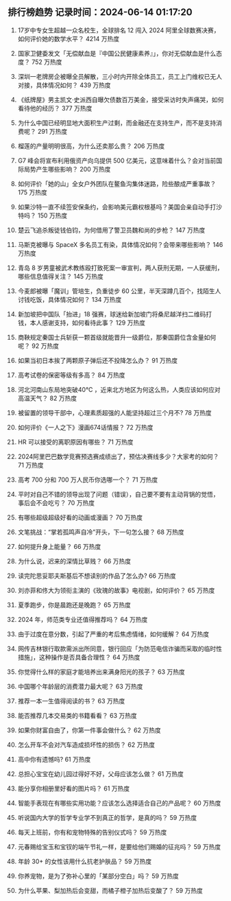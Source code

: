 
## 排行榜趋势 记录时间：2024-06-14 01:17:20
  
  1. 17岁中专女生超越一众名校生，全球排名 12 闯入 2024 阿里全球数赛决赛，如何评价她的数学水平？ 4214 万热度
    
  2. 国家卫健委发文「无偿献血是『中国公民健康素养』」，你对无偿献血是什么态度？ 752 万热度
    
  3. 深圳一老牌房企被曝全员解散，三小时内开除全体员工，员工上门维权已无人对接，具体情况如何？ 439 万热度
    
  4. 《纸牌屋》男主凯文·史派西自曝欠债数百万美金，接受采访时失声痛哭，如何看待他的经历？ 377 万热度
    
  5. 为什么中国已经明显地大面积生产过剩，而金融还在支持生产，而不是支持消费呢？ 291 万热度
    
  6. 榴莲的产量明明很高，为什么还卖那么贵？ 206 万热度
    
  7. G7 峰会将宣布利用俄资产向乌提供 500 亿美元，这意味着什么？会对当前国际局势产生哪些影响？ 200 万热度
    
  8. 如何评价「她的山」全女户外团队在鳌鱼沟集体迷路，险些酿成严重事故？ 175 万热度
    
  9. 如果沙特一直不续签安保条约，会影响美元霸权根基吗？美国会亲自动手打沙特吗？ 150 万热度
    
  10. 楚云飞追杀叛徒钱伯钧，为何借用了警卫员魏和尚的步枪？ 147 万热度
    
  11. 马斯克被曝与 SpaceX 多名员工有染，具体情况如何？会带来哪些影响？ 146 万热度
    
  12. 青岛 8 岁男童被武术教练殴打致死案一审宣判，两人获刑无期，一人获缓刑，哪些信息值得关注？ 145 万热度
    
  13. 今麦郎被曝「魔训」管培生，负重徒步 60 公里，半天深蹲几百个，找陌生人讨钱吃饭，具体情况如何？ 134 万热度
    
  14. 新加坡把中国队「抬进」18 强赛，球迷给新加坡门将桑尼越洋扫二维码打钱，本人感谢支持，如何看待此事？ 129 万热度
    
  15. 商鞅规定秦国士兵斩获一颗首级就能晋升一级爵位，那秦国爵位含金量如何呢？ 92 万热度
    
  16. 如果当初日本挨了两颗原子弹后还不投降怎么办？ 91 万热度
    
  17. 高考试卷的保密等级有多高？ 84 万热度
    
  18. 河北河南山东局地突破40℃ ，近来北方地区为何这么热，人类应该如何应对高温天气？ 82 万热度
    
  19. 被留置的领导干部中，心理素质超强的人能坚持超过三个月不? 78 万热度
    
  20. 如何评价《一人之下》漫画674话情报？ 72 万热度
    
  21. HR 可以接受的离职原因有哪些？ 71 万热度
    
  22. 2024阿里巴巴数学竞赛预选赛成绩出了，预估决赛线多少？大家考的如何？ 71 万热度
    
  23. 高考 700 分和 700 万人民币你选哪一个？ 71 万热度
    
  24. 平时对自己不错的领导出现了问题（错误），自己要不要有主动背锅的觉悟，事后会不会吃亏？ 70 万热度
    
  25. 有哪些超级超级好看的动画或漫画？ 70 万热度
    
  26. 文笔挑战：“掌若孤鸣声自冷”开头，下一句怎么接？ 68 万热度
    
  27. 如何提升身上能量？ 66 万热度
    
  28. 为什么说，迟来的深情比草贱？ 66 万热度
    
  29. 读完陀思妥耶夫斯基后不想读别的作品了怎么办? 66 万热度
    
  30. 刘亦菲和佟大为领衔主演的《玫瑰的故事》电视剧，如何评价？ 65 万热度
    
  31. 夏季跑步，你是晨跑还是晚跑？ 65 万热度
    
  32. 2024 年，师范类专业还值得推荐吗？ 64 万热度
    
  33. 由于过度在意分数，引起了严重的考后焦虑情绪，如何缓解？ 64 万热度
    
  34. 网传吉林银行取款需派出所同意，银行回应「为防范电信诈骗而采取的临时性措施」，这种操作是否具备合理性？ 64 万热度
    
  35. 你觉得什么样的家庭才能培养出来满身阳光的孩子？ 63 万热度
    
  36. 中国哪个年龄层的消费潜力最大呢？ 63 万热度
    
  37. 推荐一本一生值得阅读的书？ 63 万热度
    
  38. 能否推荐几本交易类的书籍看看？ 63 万热度
    
  39. 如果你财富自由了，你第一件事会做什么？ 62 万热度
    
  40. 怎么开车不会对汽车造成损坏性的损伤？ 62 万热度
    
  41. 高中你有遗憾吗? 61 万热度
    
  42. 总担心宝宝在幼儿园过得好不好，父母应该怎么做？ 61 万热度
    
  43. 能分享你相册里好看的图片吗？ 61 万热度
    
  44. 智能手表现在有哪些实用功能？应该怎么选择适合自己的产品呢？ 60 万热度
    
  45. 听说国内大学的哲学专业学不到真正的哲学，是真的吗？ 59 万热度
    
  46. 每天上班前，你有和宠物特殊的告别仪式吗？ 59 万热度
    
  47. 元春赐给宝玉和宝钗的端午节礼一样，是要给他们赐婚的征兆吗？ 59 万热度
    
  48. 年龄 30+ 的女性该用什么抗老护肤品？ 59 万热度
    
  49. 你养宠物，是为了弥补心里的「某部分空白」吗？ 59 万热度
    
  50. 为什么苹果、梨加热后会变甜，而橘子橙子加热后变酸了？ 59 万热度
    